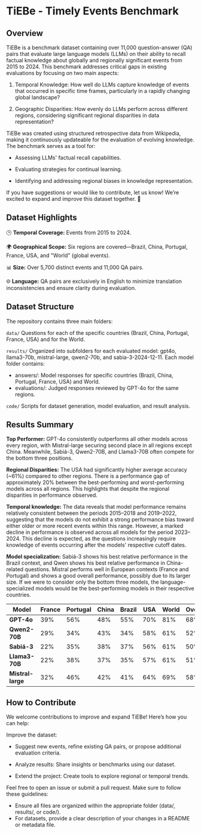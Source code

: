 #  TiEBe - Timely Events Benchmark

## Overview

TiEBe is a benchmark dataset containing over 11,000 question-answer (QA) pairs that evaluate large language models (LLMs) on their ability to recall factual knowledge about globally and regionally significant events from 2015 to 2024. This benchmark addresses critical gaps in existing evaluations by focusing on two main aspects:

1. Temporal Knowledge: How well do LLMs capture knowledge of events that occurred in specific time frames, particularly in a rapidly changing global landscape?

2. Geographic Disparities: How evenly do LLMs perform across different regions, considering significant regional disparities in data representation?

TiEBe was created using structured retrospective data from Wikipedia, making it continuously updateable for the evaluation of evolving knowledge. The benchmark serves as a tool for:

* Assessing LLMs' factual recall capabilities.

* Evaluating strategies for continual learning.

* Identifying and addressing regional biases in knowledge representation.

If you have suggestions or would like to contribute, let us know! We’re excited to expand and improve this dataset together. 🙌

## Dataset Highlights

🕒 **Temporal Coverage:** Events from 2015 to 2024.

🌍 **Geographical Scope:** Six regions are covered—Brazil, China, Portugal, France, USA, and "World" (global events).

📊 **Size:** Over 5,700 distinct events and 11,000 QA pairs.

🌐 **Language:** QA pairs are exclusively in English to minimize translation inconsistencies and ensure clarity during evaluation.

## Dataset Structure
The repository contains three main folders:

`data/` Questions for each of the specific countries (Brazil, China, Portugal, France, USA) and for the World.

`results/` Organized into subfolders for each evaluated model: gpt4o, llama3-70b, mistral-large, qwen2-70b, and sabia-3-2024-12-11.
Each model folder contains:
* answers/: Model responses for specific countries (Brazil, China, Portugal, France, USA) and World.
* evaluations/: Judged responses reviewed by GPT-4o for the same regions.

`code/`
Scripts for dataset generation, model evaluation, and result analysis.

## Results Summary

**Top Performer:** GPT-4o consistently outperforms all other models across every region, with Mistral-large securing second place in all regions except China. Meanwhile, Sabiá-3, Qwen2-70B, and Llama3-70B often compete for the bottom three positions.

**Regional Disparities:** The USA had significantly higher average accuracy (~61%) compared to other regions. There is a performance gap of approximately 20\% between the best-performing and worst-performing models across all regions. This highlights that despite the regional disparities in performance observed.

**Temporal knowledge:**  The data reveals that model performance remains relatively consistent between the periods 2015–2018 and 2019–2022, suggesting that the models do not exhibit a strong performance bias toward either older or more recent events within this range. However, a marked decline in performance is observed across all models for the period 2023–2024. This decline is expected, as the questions increasingly require knowledge of events occurring after the models' respective cutoff dates.

**Model specialization:**  Sabiá-3 shows his best relative performance in the Brazil context, and Qwen shows his best relative performance in China-related questions. Mistral performs well in European contexts (France and Portugal) and shows a good overall performance, possibly due to its larger size. If we were to consider only the bottom three models, the language-specialized models would be the best-performing models in their respective countries.

| Model  | France | Portugal |China |Brazil | USA |World | Overall |
| ------------- | ------------- |------------- |------------- |------------- |------------- |------------- |------------- |
|  **GPT-4o** | 39%  |56% |48%  |55%  |70%  |81% | 68%
| **Qwen2-70B**  |29%  |34% |43%  |34%  |58%  |61% | 52%
|  **Sabiá-3**|22%  |35% |38%  |37%  |56%  |61% | 50%
|  **Llama3-70B**|22%  |38% |37%  |35%  |57%  |61% | 51%
|  **Mistral-large**|32%  |46% |42%  |41%  |64%  |69%| 58%


## How to Contribute
We welcome contributions to improve and expand TiEBe! Here’s how you can help:

Improve the dataset: 

* Suggest new events, refine existing QA pairs, or propose additional evaluation criteria.

* Analyze results: Share insights or benchmarks using our dataset.

* Extend the project: Create tools to explore regional or temporal trends.

Feel free to open an issue or submit a pull request. Make sure to follow these guidelines:

* Ensure all files are organized within the appropriate folder (data/, results/, or code/).
* For datasets, provide a clear description of your changes in a README or metadata file.